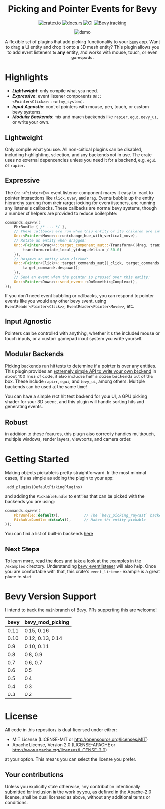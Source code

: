 <div align="center">

# Picking and Pointer Events for Bevy

[![crates.io](https://img.shields.io/crates/v/bevy_mod_picking)](https://crates.io/crates/bevy_mod_picking)
[![docs.rs](https://docs.rs/bevy_mod_picking/badge.svg)](https://docs.rs/bevy_mod_picking)
[![CI](https://github.com/aevyrie/bevy_mod_picking/actions/workflows/rust.yml/badge.svg?branch=main)](https://github.com/aevyrie/bevy_mod_picking/actions?query=workflow%3A%22CI%22+branch%3Amain)
[![Bevy tracking](https://img.shields.io/badge/Bevy%20tracking-main-lightblue)](https://github.com/bevyengine/bevy/blob/main/docs/plugins_guidelines.md#main-branch-tracking)

![demo](https://user-images.githubusercontent.com/2632925/235874600-de0c7720-6775-42e1-8650-41ee8ac68d1b.gif)

A flexible set of plugins that add picking functionality to your [`bevy`](https://github.com/bevyengine/bevy) app. Want to drag a UI
entity and drop it onto a 3D mesh entity? This plugin allows you to add event listeners to **any**
entity, and works with mouse, touch, or even gamepads.

</div>

# Highlights

- ***Lightweight***: only compile what you need.
- ***Expressive***: event listener components `On::<Pointer<Click>>::run(my_system)`.
- ***Input Agnostic***: control pointers with mouse, pen, touch, or custom bevy systems.
- ***Modular Backends***: mix and match backends like `rapier`, `egui`, `bevy_ui`, or write your own.

## Lightweight

Only compile what you use. All non-critical plugins can be disabled, including highlighting,
selection, and any backends not in use. The crate uses no external dependencies unless you need it
for a backend, e.g. `egui` or `rapier`.

## Expressive

The `On::<Pointer<E>>` event listener component makes it easy to react to pointer interactions like
`Click`, `Over`, and `Drag`. Events bubble up the entity hierarchy starting from their target
looking for event listeners, and running any listener's callbacks. These callbacks are normal bevy
systems, though a number of helpers are provided to reduce boilerplate:

```rs
commands.spawn((
    PbrBundle { /* ... */ },
    // These callbacks are run when this entity or its children are interacted with.
    On::<Pointer<Move>>::run(change_hue_with_vertical_move),
    // Rotate an entity when dragged:
    On::<Pointer<Drag>>::target_component_mut::<Transform>(|drag, transform| {
        transform.rotate_local_y(drag.delta.x / 50.0)
    }),
    // Despawn an entity when clicked:
    On::<Pointer<Click>>::target_commands_mut(|_click, target_commands| {
        target_commands.despawn();
    }),
    // Send an event when the pointer is pressed over this entity:
    On::<Pointer<Down>>::send_event::<DoSomethingComplex>(),
));
```

If you don't need event bubbling or callbacks, you can respond to pointer events like you would any
other bevy event, using `EventReader<Pointer<Click>>`, `EventReader<Pointer<Move>>`, etc.

## Input Agnostic

Pointers can be controlled with anything, whether it's the included mouse or touch inputs, or a
custom gamepad input system you write yourself.

## Modular Backends

Picking backends run hit tests to determine if a pointer is over any entities. This plugin provides
an [extremely simple API to write your own backend](crates/bevy_picking_core/src/backend.rs) in
about 100 lines of code; it also includes half a dozen backends out of the box. These include
`rapier`, `egui`, and `bevy_ui`, among others. Multiple backends can be used at the same time! 

You can have a simple rect hit test backend for your UI, a GPU picking shader for your 3D scene, and
this plugin will handle sorting hits and generating events.

## Robust

In addition to these features, this plugin also correctly handles multitouch, multiple windows,
render layers, viewports, and camera order.

# Getting Started

Making objects pickable is pretty straightforward. In the most minimal cases, it's as simple as adding the plugin to your app:

```rs
.add_plugins(DefaultPickingPlugins)
```

and adding the `PickableBundle` to entities that can be picked with the backends you are using:

```rs
commands.spawn((
    PbrBundle::default(),           // The `bevy_picking_raycast` backend works with meshes
    PickableBundle::default(),      // Makes the entity pickable
));
```

You can find a list of built-in backends [here](https://docs.rs/bevy_mod_picking/latest/bevy_mod_picking/backends/index.html)

## Next Steps

To learn more, [read the docs](https://docs.rs/bevy_mod_picking/latest/bevy_mod_picking/) and take a look at the examples in the `/examples` directory. Understanding [bevy_eventlistener](https://github.com/aevyrie/bevy_eventlistener) will also help. Once you are comfortable with that, this crate's `event_listener` example is a great place to start.

# Bevy Version Support

I intend to track the `main` branch of Bevy. PRs supporting this are welcome!

| bevy | bevy_mod_picking |
| ---- | ---------------- |
| 0.11 | 0.15, 0.16       |
| 0.10 | 0.12, 0.13, 0.14 |
| 0.9  | 0.10, 0.11       |
| 0.8  | 0.8, 0.9         |
| 0.7  | 0.6, 0.7         |
| 0.6  | 0.5              |
| 0.5  | 0.4              |
| 0.4  | 0.3              |
| 0.3  | 0.2              |

# License

All code in this repository is dual-licensed under either:

- MIT License (LICENSE-MIT or http://opensource.org/licenses/MIT)
- Apache License, Version 2.0 (LICENSE-APACHE or http://www.apache.org/licenses/LICENSE-2.0)

at your option. This means you can select the license you prefer.

## Your contributions
Unless you explicitly state otherwise, any contribution intentionally submitted for inclusion in the work by you, as defined in the Apache-2.0 license, shall be dual licensed as above, without any additional terms or conditions.

